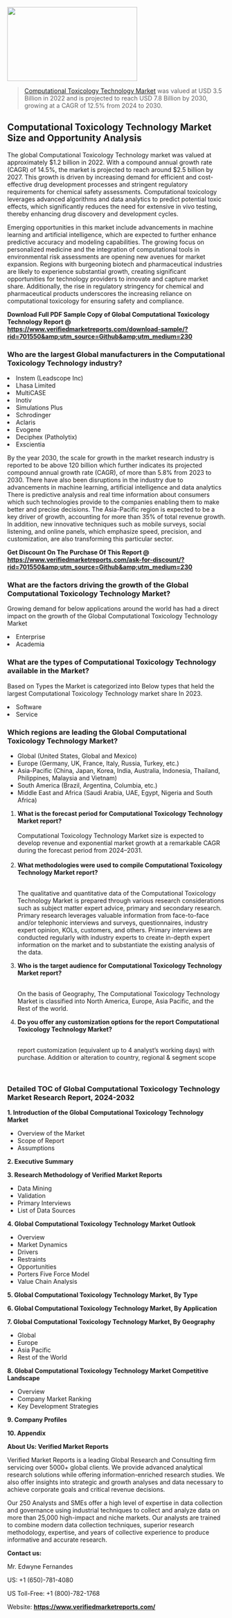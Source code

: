 <img src="https://ffe5etoiles.com/wp-content/uploads/2024/12/MST1-300x171.png" alt="" width="300" height="171" class="alignnone size-medium wp-image-20088" /><blockquote><p><p><a href="https://www.verifiedmarketreports.com/download-sample/?rid=701550&utm_source=Github&utm_medium=230" target="_blank">Computational Toxicology Technology Market</a> was valued at USD 3.5 Billion in 2022 and is projected to reach USD 7.8 Billion by 2030, growing at a CAGR of 12.5% from 2024 to 2030.</p></blockquote><p><h2>Computational Toxicology Technology Market Size and Opportunity Analysis</h2><p>The global Computational Toxicology Technology market was valued at approximately $1.2 billion in 2022. With a compound annual growth rate (CAGR) of 14.5%, the market is projected to reach around $2.5 billion by 2027. This growth is driven by increasing demand for efficient and cost-effective drug development processes and stringent regulatory requirements for chemical safety assessments. Computational toxicology leverages advanced algorithms and data analytics to predict potential toxic effects, which significantly reduces the need for extensive in vivo testing, thereby enhancing drug discovery and development cycles.</p><p>Emerging opportunities in this market include advancements in machine learning and artificial intelligence, which are expected to further enhance predictive accuracy and modeling capabilities. The growing focus on personalized medicine and the integration of computational tools in environmental risk assessments are opening new avenues for market expansion. Regions with burgeoning biotech and pharmaceutical industries are likely to experience substantial growth, creating significant opportunities for technology providers to innovate and capture market share. Additionally, the rise in regulatory stringency for chemical and pharmaceutical products underscores the increasing reliance on computational toxicology for ensuring safety and compliance.</p></p><p class=""><strong>Download Full PDF Sample Copy of Global Computational Toxicology Technology Report @ <a href="https://www.verifiedmarketreports.com/download-sample/?rid=701550&amp;utm_source=Github&amp;utm_medium=230" target="_blank">https://www.verifiedmarketreports.com/download-sample/?rid=701550&amp;utm_source=Github&amp;utm_medium=230</a></strong></p><h3 id="" class="">Who are the largest Global manufacturers in the Computational Toxicology Technology industry?</h3><p><li>Instem (Leadscope Inc)</li><li> Lhasa Limited</li><li> MultiCASE</li><li> Inotiv</li><li> Simulations Plus</li><li> Schrodinger</li><li> Aclaris</li><li> Evogene</li><li> Deciphex (Patholytix)</li><li> Exscientia</li></p><div class=""><div class="" dir="" data-message-author-role="" data-message-id="" data-message-model-slug=""><div class=""><div class=""><div class=""><div class="" dir="" data-message-author-role="" data-message-id="" data-message-model-slug=""><div class=""><div class=""><p>By the year 2030, the scale for growth in the market research industry is reported to be above 120 billion which further indicates its projected compound annual growth rate (CAGR), of more than 5.8% from 2023 to 2030. There have also been disruptions in the industry due to advancements in machine learning, artificial intelligence and data analytics There is predictive analysis and real time information about consumers which such technologies provide to the companies enabling them to make better and precise decisions. The Asia-Pacific region is expected to be a key driver of growth, accounting for more than 35% of total revenue growth. In addition, new innovative techniques such as mobile surveys, social listening, and online panels, which emphasize speed, precision, and customization, are also transforming this particular sector.</p><p><strong>Get Discount On The Purchase Of This Report @&nbsp; <a href="https://www.verifiedmarketreports.com/ask-for-discount/?rid=701550&amp;utm_source=Github&amp;utm_medium=230" target="_blank">https://www.verifiedmarketreports.com/ask-for-discount/?rid=701550&amp;utm_source=Github&amp;utm_medium=230</a></strong></p></div></div></div></div></div></div></div></div><h3 id="" class="">What are the factors driving the growth of the Global Computational Toxicology Technology Market?</h3><p id="" class="">Growing demand for below applications around the world has had a direct impact on the growth of the Global Computational Toxicology Technology Market</p><p id="" class=""><li>Enterprise</li><li> Academia</li></p><h3 id="" class="">What are the types of Computational Toxicology Technology available in the Market?</h3><p id="" class="">Based on Types the Market is categorized into Below types that held the largest Computational Toxicology Technology market share In 2023.</p><p id="" class=""><li>Software</li><li> Service</li></p><h3 id="" class="">Which regions are leading the Global Computational Toxicology Technology Market?</h3><ul><li>Global (United States, Global and Mexico)</li><li>Europe (Germany, UK, France, Italy, Russia, Turkey, etc.)</li><li>Asia-Pacific (China, Japan, Korea, India, Australia, Indonesia, Thailand, Philippines, Malaysia and Vietnam)</li><li>South America (Brazil, Argentina, Columbia, etc.)</li><li>Middle East and Africa (Saudi Arabia, UAE, Egypt, Nigeria and South Africa)</li></ul><p><ol><li><strong>What is the forecast period for Computational Toxicology Technology Market report?<br /></strong><br /><span data-sheets-root="1" data-sheets-value="{&quot;1&quot;:2,&quot;2&quot;:&quot;XXXX size is expected to develop revenue and exponential market growth at a remarkable CAGR during the forecast period from 2024&ndash;2030.&quot;}" data-sheets-userformat="{&quot;2&quot;:12674,&quot;4&quot;:{&quot;1&quot;:2,&quot;2&quot;:16776960},&quot;10&quot;:2,&quot;11&quot;:0,&quot;15&quot;:&quot;Arial&quot;,&quot;16&quot;:12}">Computational Toxicology Technology Market size is expected to develop revenue and exponential market growth at a remarkable CAGR during the forecast period from 2024&ndash;2031.</span><br /><br /></li><li><strong>What methodologies were used to compile Computational Toxicology Technology Market report?<br /><br /></strong><p>The qualitative and quantitative data of the&nbsp;Computational Toxicology Technology Market is prepared through various research considerations such as subject matter expert advice, primary and secondary research. Primary research leverages valuable information from face-to-face and/or telephonic interviews and surveys, questionnaires, industry expert opinion, KOLs, customers, and others. Primary interviews are conducted regularly with industry experts to create in-depth expert information on the market and to substantiate the existing analysis of the data.&nbsp;</p></li><li><strong>Who is the target audience for Computational Toxicology Technology Market report?<br /><br /></strong><p>On the basis of Geography, The&nbsp;Computational Toxicology Technology Market is classified into North America, Europe, Asia Pacific, and the Rest of the world.</p></li><li><strong>Do you offer any customization options for the report Computational Toxicology Technology Market?<br /><br /></strong><p>report customization (equivalent up to 4 analyst&rsquo;s working days) with purchase. Addition or alteration to country, regional &amp; segment scope</p><p>&nbsp;</p></li></ol></p><h3 id="" class="">Detailed TOC of Global Computational Toxicology Technology Market Research Report, 2024-2032</h3><p id="" class=""><strong>1. Introduction of the Global Computational Toxicology Technology Market</strong></p><ul><li>Overview of the Market</li><li>Scope of Report</li><li>Assumptions</li></ul><p id="" class=""><strong>2. Executive Summary</strong></p><p id="" class=""><strong>3. Research Methodology of&nbsp;Verified Market Reports</strong></p><ul><li>Data Mining</li><li>Validation</li><li>Primary Interviews</li><li>List of Data Sources</li></ul><p id="" class=""><strong>4. Global Computational Toxicology Technology Market Outlook</strong></p><ul><li>Overview</li><li>Market Dynamics</li><li>Drivers</li><li>Restraints</li><li>Opportunities</li><li>Porters Five Force Model</li><li>Value Chain Analysis</li></ul><p id="" class=""><strong>5. Global Computational Toxicology Technology Market, By&nbsp;Type</strong></p><p id="" class=""><strong>6. Global Computational Toxicology Technology Market, By Application</strong></p><p id="" class=""><strong>7. Global Computational Toxicology Technology Market, By Geography</strong></p><ul><li>Global</li><li>Europe</li><li>Asia Pacific</li><li>Rest of the World</li></ul><p id="" class=""><strong>8. Global Computational Toxicology Technology Market Competitive Landscape</strong></p><ul><li>Overview</li><li>Company Market Ranking</li><li>Key Development Strategies</li></ul><p id="" class=""><strong>9. Company Profiles</strong></p><p id="" class=""><strong>10. Appendix</strong></p><p id="" class=""><strong>About Us: Verified Market Reports</strong></p><p id="" class="">Verified Market Reports is a leading Global Research and Consulting firm servicing over 5000+ global clients. We provide advanced analytical research solutions while offering information-enriched research studies. We also offer insights into strategic and growth analyses and data necessary to achieve corporate goals and critical revenue decisions.</p><p id="" class="">Our 250 Analysts and SMEs offer a high level of expertise in data collection and governance using industrial techniques to collect and analyze data on more than 25,000 high-impact and niche markets. Our analysts are trained to combine modern data collection techniques, superior research methodology, expertise, and years of collective experience to produce informative and accurate research.</p><p id="" class=""><strong>Contact us:</strong></p><p id="" class="">Mr. Edwyne Fernandes</p><p id="" class="">US: +1 (650)-781-4080</p><p id="" class="">US Toll-Free: +1 (800)-782-1768</p><p id="" class="">Website: <a target="" data-test-app-aware-link=""><strong>https://www.verifiedmarketreports.com/</strong></a></p>

